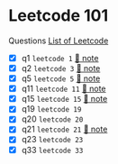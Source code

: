 # Leetcode 101

Questions [List of Leetcode](https://leetcode.com/list/9y108oov)

-   [x] q1 `leetcode 1` [📓 note](./src/q1/q1.md)
-   [x] q2 `leetcode 3` [📓 note](./src/q3/q3.md)
-   [x] q5 `leetcode 5` [📓 note](./src/q5/q5.md)
-   [x] q11 `leetcode 11` [📓 note](./src/q11/q11.md)
-   [x] q15 `leetcode 15` [📓 note](./src/q15/q15.md)
-   [x] q19 `leetcode 19`
-   [x] q20 `leetcode 20`
-   [x] q21 `leetcode 21` [📓 note](./src/q21/index.md)
-   [x] q23 `leetcode 23`
- [x] q33 `leetcode 33`
